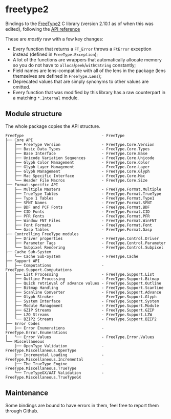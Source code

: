 # freetype2

Bindings to the [FreeType2](https://www.freetype.org/) C library (version 2.10.1 as of when this was edited),
following the [API reference](https://www.freetype.org/freetype2/docs/reference/index.html)

These are _mostly_ raw with a few key changes:
- Every function that returns a `FT_Error` throws a `FtError` exception instead
  (defined in `FreeType.Exception`);
- A lot of the functions are wrappers that automatically allocate memory
  so you do not have to `alloca`/`peek`/`withCString` constantly;
- Field names are lens-compatible with all of the lens in the package
  (lens themselves are defined in `FreeType.Lens`);
- Deprecated values that are simply synonyms to other values are omitted.
- Every function that was modified by this library has a raw counterpart
  in a matching `*.Internal` module.

## Module structure

The whole package copies the API structure.
```
FreeType                                  - FreeType
├── Core API
│   ├── FreeType Version                  - FreeType.Core.Version
│   ├── Basic Data Types                  - FreeType.Core.Types
│   ├── Base Interface                    - FreeType.Core.Base
│   ├── Unicode Variation Sequences       - FreeType.Core.Unicode 
│   ├── Glyph Color Management            - FreeType.Core.Color
│   ├── Glyph Layer Management            - FreeType.Core.Layer
│   ├── Glyph Management                  - FreeType.Core.Glyph
│   ├── Mac Specific Interface            - FreeType.Core.Mac
│   └── Header File Macros                - FreeType.Core.Size
├── Format-specific API
│   ├── Multiple Masters                  - FreeType.Format.Multiple
│   ├── TrueType Tables                   - FreeType.Format.TrueType
│   ├── Type 1 Tables                     - FreeType.Format.Type1 
│   ├── SFNT Names                        - FreeType.Format.SFNT
│   ├── BDF and PCF Fonts                 - FreeType.Format.BDF     
│   ├── CID Fonts                         - FreeType.Format.CID
│   ├── PFR Fonts                         - FreeType.Format.PFR
│   ├── Window FNT Files                  - FreeType.Format.WinFNT 
│   ├── Font Formats                      - FreeType.Format.Font
│   └── Gasp Tables                       - FreeType.Format.Gasp 
├── Controlling FreeType modules
│   ├── Driver properties                 - FreeType.Control.Driver  
│   ├── Parameter Tags                    - FreeType.Control.Parameter
│   └── Subpixel Rendering                - FreeType.Control.Subpixel 
├── Cache Sub-System
│   └── Cache Sub-System                  - FreeType.Cache 
├── Support API
│   ├── Computations                      - FreeType.Support.Computations
│   ├── List Processing                   - FreeType.Support.List
│   ├── Outline Processing                - FreeType.Support.Bitmap
│   ├── Quick retrieval of advance values - FreeType.Support.Outline     
│   ├── Bitmap Handling                   - FreeType.Support.Scanline
│   ├── Scanline Converter                - FreeType.Support.Advance
│   ├── Glyph Stroker                     - FreeType.Support.Glyph
│   ├── System Interface                  - FreeType.Support.System
│   ├── Module Management                 - FreeType.Support.Module
│   ├── GZIP Streams                      - FreeType.Support.GZIP
│   ├── LZQ Streams                       - FreeType.Support.LZW
│   └── BZIP2 Streams                     - FreeType.Support.BZIP2
├── Error Codes
│   ├── Error Enumerations                - FreeType.Error.Enumerations 
│   └── Error Values                      - FreeType.Error.Values
└── Miscellaneous
    ├── OpenType Validation               - FreeType.Miscellaneous.OpenType
    ├── Incremental Loading               - FreeType.Miscellaneous.Incremental
    ├── The TrueType Engine               - FreeType.Miscellaneous.TrueType
    └── TrueTypeGX/AAT Validation         - FreeType.Miscellaneous.TrueTypeGX
```

## Maintenance
Some bindings are bound to have errors in them, feel free to report them through Github.
